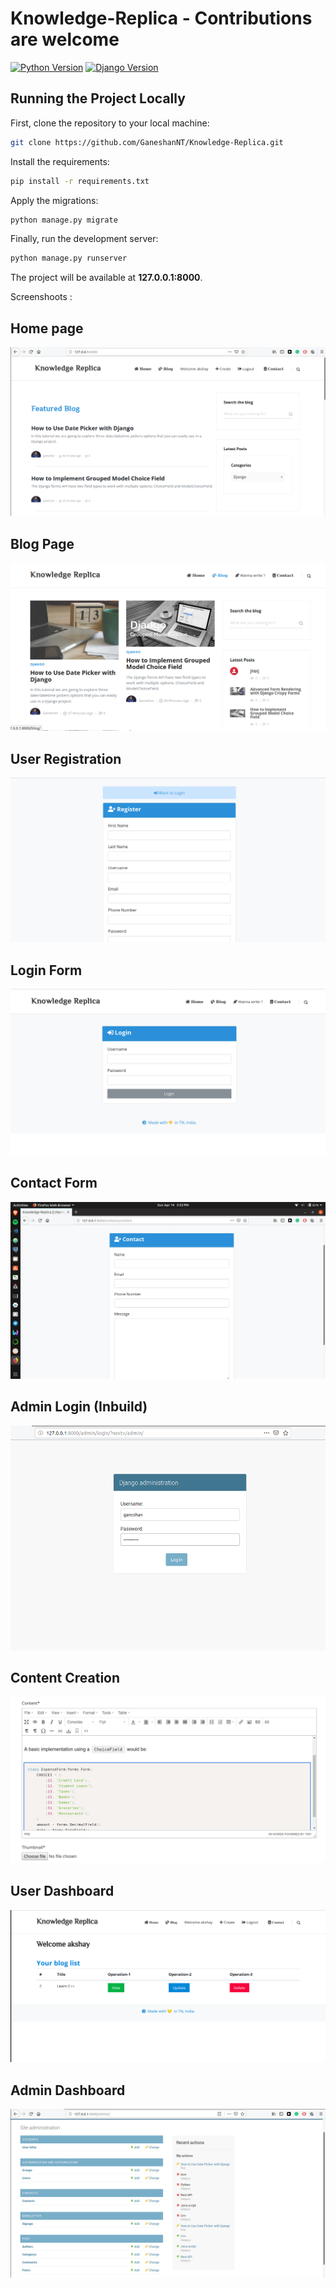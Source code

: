 # Knowledge-Replica - Contributions are welcome

[![Python Version](https://img.shields.io/badge/python-3.7-brightgreen.svg)](https://python.org)
[![Django Version](https://img.shields.io/badge/django-2.1-brightgreen.svg)](https://djangoproject.com)



## Running the Project Locally

First, clone the repository to your local machine:

```bash
git clone https://github.com/GaneshanNT/Knowledge-Replica.git
```

Install the requirements:

```bash
pip install -r requirements.txt
```

Apply the migrations:

```bash
python manage.py migrate
```

Finally, run the development server:

```bash
python manage.py runserver
```

The project will be available at **127.0.0.1:8000**.





Screenshoots :

## Home page

![Cat](https://github.com/GaneshanNT/Knowledge-Replica/blob/master/screenshots/1..png)

## Blog Page

![Cat](https://github.com/GaneshanNT/Knowledge-Replica/blob/master/screenshots/2.png)

## User Registration

![Cat](https://github.com/GaneshanNT/Knowledge-Replica/blob/master/screenshots/3.png)

## Login Form

![Cat](https://github.com/GaneshanNT/Knowledge-Replica/blob/master/screenshots/4.png)


## Contact Form

![Cat](https://github.com/GaneshanNT/Knowledge-Replica/blob/master/screenshots/5.png)


## Admin Login (Inbuild)

![Cat](https://github.com/GaneshanNT/Knowledge-Replica/blob/master/screenshots/6.png)

## Content Creation


![Cat](https://github.com/GaneshanNT/Knowledge-Replica/blob/master/screenshots/7.png)

## User Dashboard

![Cat](https://github.com/GaneshanNT/Knowledge-Replica/blob/master/screenshots/8.png)

## Admin Dashboard

![Cat](https://github.com/GaneshanNT/Knowledge-Replica/blob/master/screenshots/9.png)

